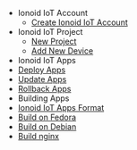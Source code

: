 - Ionoid IoT Account 
  - [Create Ionoid IoT Account](../Register/register.md)
- Ionoid IoT Project
  - [New Project](../NewProject/newProject.md)
  - [Add New Device](../NewDevice/newDevice.md)
- Ionoid IoT Apps
 - [Deploy Apps ](../DeployApp/deployApp.md)
 - [Update Apps](../UpdateApp/updateApp.md)
 - [Rollback Apps](../RollbackApp/rollbackApp.md)
- Building Apps
 - [Ionoid IoT Apps Format](../apps/README.md)
 - [Build on Fedora](../apps/build/build_on_fedora_linux.md)
 - [Build on Debian](../apps/build/build_on_debian_linux.rst)
 - [Build nginx](../apps/build/nginx.md)

